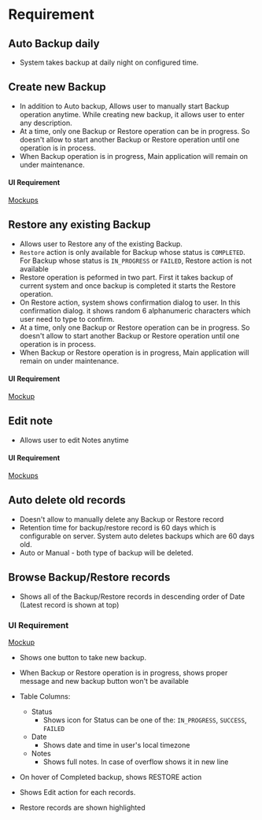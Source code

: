 # Requirement

## Auto Backup daily

- System takes backup at daily night on configured time.

## Create new Backup

- In addition to Auto backup, Allows user to manually start Backup operation anytime. While creating new backup, it allows user to enter any description.
- At a time, only one Backup or Restore operation can be in progress. So doesn't allow to start another Backup or Restore operation until one operation is in process.
- When Backup operation is in progress, Main application will remain on under maintenance.

#### UI Requirement

[Mockups](https://gallery.io/projects/MCHbtQVoQ2HCZfBS-vT-eRyP/files/MCEJu8Y2hyDScVNMFnAKI5ItCvQ55XqdUh4)



## Restore any existing Backup

- Allows user to Restore any of the existing Backup.
- `Restore` action is only available for Backup  whose status is `COMPLETED`.  For Backup whose status is  `IN_PROGRESS` or  `FAILED`, Restore action is not available
- Restore operation is peformed in two part. First it takes backup of current system and once backup is completed it starts the Restore operation.
- On Restore action, system shows confirmation dialog to user. In this confirmation dialog. it shows random 6 alphanumeric characters which user need to type to confirm.
- At a time, only one Backup or Restore operation can be in progress. So doesn't allow to start another Backup or Restore operation until one operation is in process.
- When Backup or Restore operation is in progress, Main application will remain on under maintenance.


#### UI Requirement

[Mockup](https://gallery.io/projects/MCHbtQVoQ2HCZfBS-vT-eRyP/files/MCEJu8Y2hyDScf5yC71vZDl-fD381S8snT8)



## Edit note

- Allows user to edit Notes anytime

#### UI Requirement

[Mockups](https://gallery.io/projects/MCHbtQVoQ2HCZfBS-vT-eRyP/files/MCEJu8Y2hyDScWs4YYDYWMt9Y37H8i6FGXo)



## Auto delete old records

- Doesn't allow to manually delete any Backup or Restore record
- Retention time for backup/restore record is 60 days which is configurable on server.  System auto deletes backups which are 60 days old. 
- Auto or Manual - both type of backup will be deleted.

## Browse Backup/Restore records

- Shows all of the Backup/Restore records in descending order of Date (Latest record is shown at top)

### UI Requirement

[Mockup](https://gallery.io/projects/MCHbtQVoQ2HCZfBS-vT-eRyP/files/MCEJu8Y2hyDScYBa0jsXvdXFRgbz7vC_mN0)

- Shows one button to take new backup. 

- When Backup or Restore operation is in progress, shows proper message and new backup button won't be available

- Table Columns:
  - Status
    - Shows icon for Status can be one of the: `IN_PROGRESS`, `SUCCESS`, `FAILED`
  - Date
    - Shows date and time in user's local timezone
  - Notes
    - Shows full notes. In case of overflow shows it in new line

- On hover of Completed backup, shows RESTORE action

- Shows Edit action for each records.

- Restore records are shown highlighted

  ​

